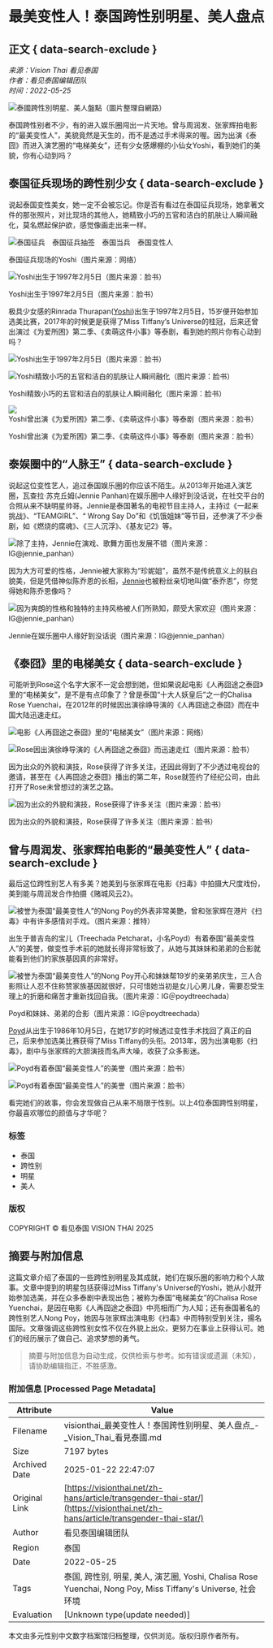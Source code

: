 # 最美变性人！泰国跨性别明星、美人盘点

## 正文 { data-search-exclude }


*来源：Vision Thai 看见泰国*  
*作者：看见泰国编辑团队*  
*时间：2022-05-25*  

![泰國跨性別明星、美人盤點（圖片整理自網路）](https://visionthai.net/wp-content/uploads/2022/05/transgender-thai-star-11-2.webp)

泰国跨性别者不少，有的进入娱乐圈闯出一片天地。曾与周润发、张家辉拍电影的“最美变性人”，美貌竟然是天生的，而不是透过手术得来的喔。因为出演《泰囧》而进入演艺圈的“电梯美女”，还有少女感爆棚的小仙女Yoshi，看到她们的美貌，你有心动到吗？

## 泰国征兵现场的跨性别少女 { data-search-exclude }

说起泰国变性美女，她一定不会被忘记。你是否有看过在泰国征兵现场，她拿著文件的那张照片，对比现场的其他人，她精致小巧的五官和洁白的肌肤让人瞬间融化，莫名燃起保护欲，感觉像画走出来一样。

![泰国征兵　泰国征兵抽签　泰国当兵　泰国变性人](https://visionthai.net/wp-content/uploads/2018/04/visionthai-visionthai-0022-01-900x600-c-default-01.webp)

泰国征兵现场的Yoshi（图片来源：网络）

![Yoshi出生于1997年2月5日（图片来源：脸书）](https://visionthai.net/wp-content/uploads/2022/05/transgender-thai-star-1.webp)

Yoshi出生于1997年2月5日（图片来源：脸书）

极具少女感的Rinrada Thurapan([Yoshi](https://visionthai.net/zh-hans/article/yoshi-rinrada/))出生于1997年2月5日，15岁便开始参加选美比赛，2017年的时候更是获得了Miss Tiffany’s Universe的桂冠，后来还曾出演过《为爱所困》第二季、《卖萌这件小事》等泰剧，看到她的照片你有心动到吗？

![Yoshi出生于1997年2月5日（图片来源：脸书）](https://visionthai.net/wp-content/uploads/2022/05/transgender-thai-star-4.webp)

![Yoshi精致小巧的五官和洁白的肌肤让人瞬间融化（图片来源：脸书）](https://visionthai.net/wp-content/uploads/2022/05/transgender-thai-star-2.webp)

Yoshi精致小巧的五官和洁白的肌肤让人瞬间融化（图片来源：脸书）

![Yoshi曾出演《为爱所困》第二季、《卖萌这件小事》等泰剧（图片来源：脸书）](https://visionthai.net/wp-content/uploads/2022/05/transgender-thai-star-3.webp)

Yoshi曾出演《为爱所困》第二季、《卖萌这件小事》等泰剧（图片来源：脸书）

## 泰娱圈中的“人脉王” { data-search-exclude }

说起这位变性艺人，追过泰国娱乐圈的你应该不陌生。从2013年开始进入演艺圈，瓦查拉·苏克丘姆(Jennie Panhan)在娱乐圈中人缘好到没话说，在社交平台的合照从来不缺明星帅哥。Jennie是泰国著名的电视节目主持人，主持过《一起来挑战》、“TEAMGIRL”、“ Wrong Say Do”和《饥饿姐妹”等节目，还参演了不少泰剧，如《燃烧的腐魂》、《三人沉浮》、《基友记2》等。

![除了主持，Jennie在演戏、歌舞方面也发展不错（图片来源：IG@jennie_panhan）](https://visionthai.net/wp-content/uploads/2022/01/thai-star-jennie-panhan-5.webp)

因为大方可爱的性格，Jennie被大家称为“珍妮姐”，虽然不是传统意义上的肤白貌美，但是凭借神似陈乔恩的长相，[Jennie](https://visionthai.net/zh-hans/article/thai-star-jennie-panhan/)也被粉丝亲切地叫做“泰乔恩”，你觉得她和陈乔恩像吗？

![因为爽朗的性格和独特的主持风格被人们所熟知，颇受大家欢迎（图片来源：IG@jennie_panhan）](https://visionthai.net/wp-content/uploads/2022/01/thai-star-jennie-panhan-2.webp)

Jennie在娱乐圈中人缘好到没话说（图片来源：IG@jennie_panhan）

## 《泰囧》里的电梯美女 { data-search-exclude }

可能听到Rose这个名字大家不一定会想到她，但如果说起电影《人再囧途之泰囧》里的“电梯美女”，是不是有点印象了？曾是泰国“十大人妖皇后”之一的Chalisa Rose Yuenchai，在2012年的时候因出演徐峥导演的《人再囧途之泰囧》而在中国大陆迅速走红。

![电影《人再囧途之泰囧》里的“电梯美女”（图片来源：网络）](https://visionthai.net/wp-content/uploads/2022/05/transgender-thai-star-8.webp)

![Rose因出演徐峥导演的《人再囧途之泰囧》而迅速走红（图片来源：脸书）](https://visionthai.net/wp-content/uploads/2022/05/transgender-thai-star-9.webp)

因为出众的外貌和演技，Rose获得了许多关注，还因此得到了不少透过电视台的邀请，甚至在《人再囧途之泰囧》播出的第二年，Rose就签约了经纪公司，由此打开了Rose未曾想过的演艺之路。

![因为出众的外貌和演技，Rose获得了许多关注（图片来源：脸书）](https://visionthai.net/wp-content/uploads/2022/05/transgender-thai-star-10.webp)

因为出众的外貌和演技，Rose获得了许多关注（图片来源：脸书）

## 曾与周润发、张家辉拍电影的“最美变性人” { data-search-exclude }

最后这位跨性别艺人有多美？她美到与张家辉在电影《扫毒》中拍摄大尺度戏份，美到能与周润发合作拍摄《赌城风云2》。

![被誉为泰国“最美变性人”的Nong Poy的外表非常美艷，曾和张家辉在港片《扫毒》中有许多感情对手戏。（图片来源：推特）](https://visionthai.net/wp-content/uploads/2020/12/nong-poy-treechada-marnyaporn-2.webp)

出生于普吉岛的宝儿（Treechada Petcharat，小名Poyd）有着泰国“最美变性人”的美誉，做变性手术前的她就长得非常标致了，从她与其妹妹和弟弟的合影就能看到他们的家族基因真的非常好。

![被誉为泰国“最美变性人”的Nong Poy开心和妹妹帮19岁的亲弟弟庆生，三人合影照让人忍不住称赞家族基因就很好，只可惜她当初是女儿心男儿身，需要忍受生理上的折磨和痛苦才重新找回自我。（图片来源：IG＠poydtreechada）](https://visionthai.net/wp-content/uploads/2020/12/nong-poy-treechada-marnyaporn-3.webp)

Poyd和妹妹、弟弟的合影（图片来源：IG＠poydtreechada）

[Poyd](https://visionthai.net/zh-hans/article/nong-poy-treechada-marnyaporn/)从出生于1986年10月5日，在她17岁的时候透过变性手术找回了真正的自己，后来参加选美比赛获得了Miss Tiffany的头衔。2013年，因为出演电影《扫毒》，剧中与张家辉的大胆演技而名声大噪，收获了众多影迷。

![Poyd有着泰国“最美变性人”的美誉（图片来源：脸书）](https://visionthai.net/wp-content/uploads/2022/05/transgender-thai-star-6.webp)

![Poyd有着泰国“最美变性人”的美誉（图片来源：脸书）](https://visionthai.net/wp-content/uploads/2022/05/transgender-thai-star-7.webp)

看完她们的故事，你会发现做自己从来不局限于性别。以上4位泰国跨性别明星，你最喜欢哪位的颜值与才华呢？

### 标签
- 泰国
- 跨性别
- 明星
- 美人

### 版权
COPYRIGHT © 看见泰国 VISION THAI 2025
<!-- tcd_original_link https://visionthai.net/zh-hans/article/transgender-thai-star/ -->


## 摘要与附加信息

<!-- tcd_abstract -->
这篇文章介绍了泰国的一些跨性别明星及其成就，她们在娱乐圈的影响力和个人故事。文章中提到的明星包括获得过Miss Tiffany's Universe的Yoshi，她从小就开始参加选美，并在众多泰剧中表现出色；被称为泰国“电梯美女”的Chalisa Rose Yuenchai，是因在电影《人再囧途之泰囧》中亮相而广为人知；还有泰国著名的跨性别艺人Nong Poy，她因与张家辉出演电影《扫毒》中而特别受到关注，揚名国际。文章强调这些跨性别女性不仅在外貌上出众，更努力在事业上获得认可。她们的经历展示了做自己、追求梦想的勇气。
<!-- tcd_abstract_end -->

> 摘要与附加信息为自动生成，仅供检索与参考。如有错误或遗漏（未知），请协助编辑指正，不胜感激。

### 附加信息 [Processed Page Metadata]

| Attribute       | Value                                  |
|-----------------|----------------------------------------|
| Filename        | visionthai_最美变性人！泰国跨性别明星、美人盘点_-_Vision_Thai_看見泰國.md                             |
| Size            | 7197 bytes                           |
| Archived Date   | 2025-01-22 22:47:07                             |
| Original Link   | [https://visionthai.net/zh-hans/article/transgender-thai-star/](https://visionthai.net/zh-hans/article/transgender-thai-star/)                       |
| Author          | 看见泰国编辑团队                               |
| Region          | 泰国                               |
| Date            | 2022-05-25                                 |
| Tags            | 泰国, 跨性别, 明星, 美人, 演艺圈, Yoshi, Chalisa Rose Yuenchai, Nong Poy, Miss Tiffany's Universe, 社会环境                                 |
| Evaluation            | [Unknown type(update needed)]                                 |
<!-- tcd_table_end -->

本文由多元性别中文数字档案馆归档整理，仅供浏览。版权归原作者所有。

